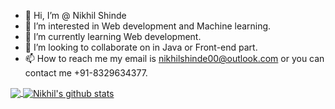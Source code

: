 - 👋 Hi, I’m @ Nikhil Shinde
- 👀 I’m interested in Web development and Machine learning.
- 🌱 I’m currently learning Web development.
- 💞️ I’m looking to collaborate on in Java or Front-end part.
- 📫 How to reach me my email is nikhilshinde00@outlook.com or you can contact me +91-8329634377.

<!---
nikhil00shinde/nikhil00shinde is a ✨ special ✨ repository because its `README.md` (this file) appears on your GitHub profile.
You can click the Preview link to take a look at your changes.
--->
<a href="https://github.com/nikhil00shinde">
  <img align="center" src="https://github-readme-stats.vercel.app/api/top-langs/?username=nikhil00shinde&theme=light&hide_langs_below=1" />
</a>
<a href="https://github.com/nikhil00shinde">
 <img align="center" src="https://github-readme-stats.vercel.app/api?username=nikhil00shinde&show_icons=true&theme=light&line_height=27" alt="Nikhil's github stats"/>
</a>
